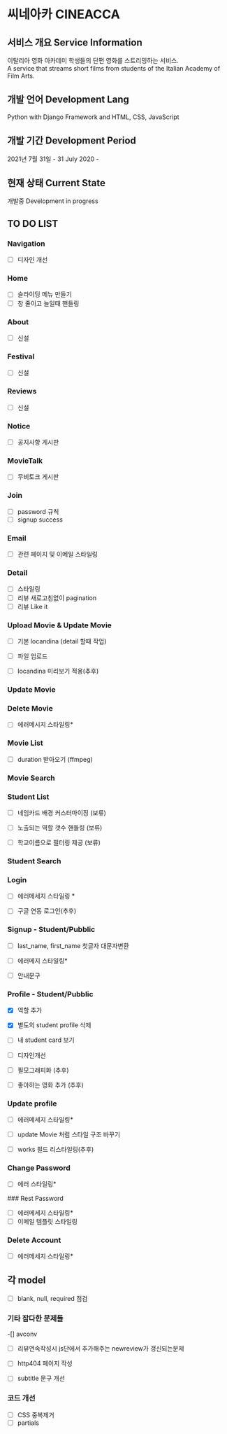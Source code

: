 # 씨네아카 CINEACCA 


## 서비스 개요 Service Information

이탈리아 영화 아카데미 학생들의 단편 영화를 스트리밍하는 서비스.  
A service that streams short films from students of the Italian Academy of Film Arts.

## 개발 언어 Development Lang

Python with Django Framework and HTML, CSS, JavaScript

## 개발 기간 Development Period

2021년 7월 31일 - 
31 July 2020 -


## 현재 상태 Current State

개발중
Development in progress


## TO DO LIST 

### Navigation

- [ ] 디자인 개선
  
### Home

- [ ] 슬라이딩 메뉴 만들기
- [ ] 창 줄이고 늘일때 핸들링

### About

- [ ] 신설
  
### Festival
- [ ] 신설

### Reviews
- [ ] 신설
  
### Notice

- [ ] 공지사항 게시판

### MovieTalk

- [ ] 무비토크 게시판

### Join

- [ ] password 규칙
- [ ] signup success

### Email 

- [ ] 관련 페이지 및 이메일 스타일링
 
### Detail
  
- [ ] 스타일링
- [ ] 리뷰 새로고침없이 pagination
- [ ] 리뷰 Like it

### Upload Movie & Update Movie
  
- [ ] 기본 locandina (detail 할때 작업)
- [ ] 파일 업로드

- [ ] locandina 미리보기 적용(추후)
  
### Update Movie

### Delete Movie

-[ ] 에러메시지 스타일링*

### Movie List

- [ ] duration 받아오기 (ffmpeg)

### Movie Search

### Student List

- [ ] 네임카드 배경 커스터마이징 (보류)
- [ ] 노출되는 역할 갯수 핸들링 (보류)
- [ ] 학교이름으로 필터링 제공 (보류)


### Student Search


### Login

- [ ] 에러메세지 스타일링 *
  
- [ ] 구글 연동 로그인(추후)


### Signup - Student/Pubblic

- [ ] last_name, first_name 첫글자 대문자변환
- [ ] 에러메지 스타일링*
- [ ] 안내문구


### Profile - Student/Pubblic

- [x] 역할 추가
- [x] 별도의 student profile 삭제
- [ ] 내 student card 보기
  
- [ ] 디자인개선 
- [ ] 필모그래피화 (추후)
- [ ] 좋아하는 영화 추가 (추후)



### Update profile

- [ ] 에러메세지 스타일링*
- [ ] update Movie 처럼 스타일 구조 바꾸기
  
- [ ] works 필드 리스타일링(추후)

### Change Password

- [ ] 에러 스타일링*

### Rest Password

- [ ] 에러메세지 스타일링*
- [ ] 이메일 템플릿 스타일링

###  Delete Account

- [ ] 에러메세지 스타일링*


## 각 model

- [ ] blank, null, required 점검


### 기타 잡다한 문제들

-[] avconv

- [ ] 리뷰연속작성시 js단에서 추가해주는 newreview가 갱신되는문제
- [ ] http404 페이지 작성
- [ ] subtitle 문구 개선


### 코드 개선

- [ ] CSS 중복제거
- [ ] partials
